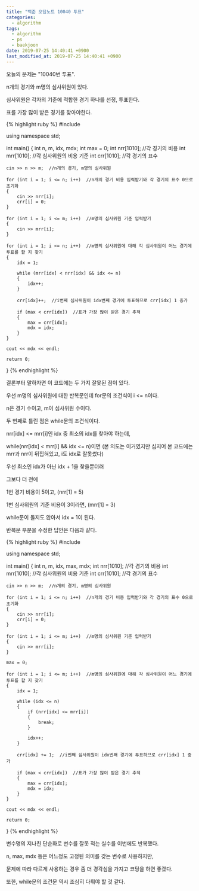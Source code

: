 ```yaml
---
title: "백준 오답노트 10040 투표"
categories:
  - algorithm
tags:
  - algorithm
  - ps
  - baekjoon
date: 2019-07-25 14:40:41 +0900
last_modified_at: 2019-07-25 14:40:41 +0900
---
```

오늘의 문제는 "10040번 투표".

n개의 경기와 m명의 심사위원이 있다.

심사위원은 각자의 기준에 적합한 경기 하나를 선정, 투표한다.

표를 가장 많이 받은 경기를 찾아야한다.

{% highlight ruby %}
#include <iostream>

using namespace std;

int main()
{
	int n, m, idx, mdx;
  int max = 0;
	int nrr[1010];  //각 경기의 비용
	int mrr[1010];  //각 심사위원의 비용 기준
	int crr[1010];  //각 경기의 표수

	cin >> n >> m;  //n개의 경기, m명의 심사위원

	for (int i = 1; i <= n; i++)  //n개의 경기 비용 입력받기와 각 경기의 표수 0으로 초기화
	{
		cin >> nrr[i];
		crr[i] = 0;
	}

	for (int i = 1; i <= m; i++)  //m명의 심사위원 기준 입력받기
	{
		cin >> mrr[i];
	}

	for (int i = 1; i <= n; i++)  //m명의 심사위원에 대해 각 심사위원이 어느 경기에 투표를 할 지 찾기
	{
		idx = 1;

		while (mrr[idx] < nrr[idx] && idx <= n)
		{
			idx++;
		}

		crr[idx]++;  //i번째 심사위원이 idx번째 경기에 투표하므로 crr[idx] 1 증가

		if (max < crr[idx])  //표가 가장 많이 받은 경기 추적
		{
			max = crr[idx];
			mdx = idx;
		}
	}

	cout << mdx << endl;

	return 0;
}
{% endhighlight %}

결론부터 말하자면 이 코드에는 두 가지 잘못된 점이 있다.

우선 m명의 심사위원에 대한 반복문인데 for문의 조건식이 i <= n이다.

n은 경기 수이고, m이 심사위원 수이다.

두 번째로 틀린 점은 while문의 조건식이다.

nrr[idx] <= mrr[i]인 idx 중 최소의 idx를 찾아야 하는데,

while(nrr[idx] < mrr[i] && idx <= n)이면 (본 의도는 이거였지만 심지어 본 코드에는 mrr과 nrr이 뒤집혀있고, i도 idx로 잘못썼다)

우선 최소인 idx가 아닌 idx + 1을 찾을뿐더러

그보다 더 전에

1번 경기 비용이 5이고, (nrr[1] = 5)

1번 심사위원의 기준 비용이 3이라면, (mrr[1] = 3)

while문이 돌지도 않아서 idx = 1이 된다.

반복문 부분을 수정한 답안은 다음과 같다.

{% highlight ruby %}
#include <iostream>

using namespace std;

int main()
{
	int n, m, idx, max, mdx;
	int nrr[1010];  //각 경기의 비용
	int mrr[1010];  //각 심사위원의 비용 기준
	int crr[1010];  //각 경기의 표수

	cin >> n >> m;  //n개의 경기, m명의 심사위원

	for (int i = 1; i <= n; i++)  //n개의 경기 비용 입력받기와 각 경기의 표수 0으로 초기화
	{
		cin >> nrr[i];
		crr[i] = 0;
	}

	for (int i = 1; i <= m; i++)  //m명의 심사위원 기준 입력받기
	{
		cin >> mrr[i];
	}

	max = 0;

	for (int i = 1; i <= m; i++)  //m명의 심사위원에 대해 각 심사위원이 어느 경기에 투표를 할 지 찾기
	{
		idx = 1;

		while (idx <= n)
		{
			if (nrr[idx] <= mrr[i])
			{
				break;
			}

			idx++;
		}

		crr[idx] += 1;  //i번째 심사위원이 idx번째 경기에 투표하므로 crr[idx] 1 증가

		if (max < crr[idx])  //표가 가장 많이 받은 경기 추적
		{
			max = crr[idx];
			mdx = idx;
		}
	}

	cout << mdx << endl;

	return 0;
}
{% endhighlight %}

변수명의 지나친 단순화로 변수를 잘못 적는 실수를 이번에도 반복했다.

n, max, mdx 등은 어느정도 고정된 의미를 갖는 변수로 사용하지만,

문제에 따라 다르게 사용하는 경우 좀 더 경각심을 가지고 코딩을 하면 좋겠다.

또한, while문의 조건문 역시 조심히 다뤄야 할 것 같다.
